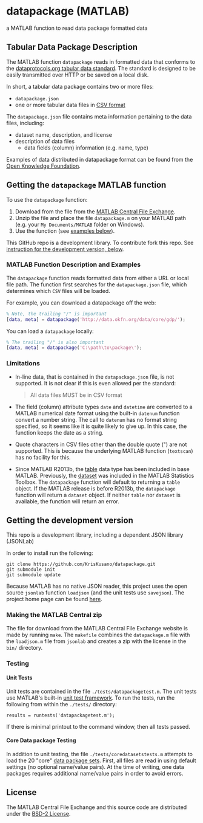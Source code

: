 # datapackage (MATLAB)
a MATLAB function to read data package formatted data

## Tabular Data Package Description
The MATLAB function `datapackage` reads in formatted data that conforms
to the
[dataprotocols.org tabular data standard](http://dataprotocols.org/tabular-data-package/).
The standard is designed to be easily transmitted over HTTP or be saved on a local disk.

In short, a tabular data package contains two or more files:
* `datapackage.json`
* one or more tabular data files in [CSV
  format](http://dataprotocols.org/tabular-data-package/#csv-files)

The `datapackage.json` file contains meta information pertaining to the
data files, including:
* dataset name, description, and license
* description of data files
  - data fields (column) information (e.g. name, type)

Examples of data distributed in datapackage format can be found from the
[Open Knowledge Foundation](http://data.okfn.org/).

## Getting the `datapackage` MATLAB function
To use the `datapackage` function:

1. Download from the file from the
   [MATLAB Central File
   Exchange](http://www.mathworks.com/matlabcentral/fileexchange/47506-read-tabular-data-package).
2. Unzip the file and place the file `datapackage.m` on your MATLAB path
   (e.g. your `My Documents/MATLAB` folder on Windows).
3. Use the function (see [examples
   below](#matlab-function-description-and-examples)).

This GitHub repo is a development library. To contribute fork this repo.
See [instruction for the development version,
below](#getting-the-development-version).

### MATLAB Function Description and Examples
The `datapackage` function reads formatted data from either a URL or
local file path. The function first searches for the
`datapackage.json` file, which determines which `CSV` files will be loaded.

For example, you can download a datapackage off the web:

```MATLAB
% Note, the trailing "/" is important
[data, meta] = datapackage('http://data.okfn.org/data/core/gdp/');
```

You can load a `datapackage` locally:

```MATLAB
% The trailing "/" is also important
[data, meta] = datapackage('C:\path\to\package\');
```

### Limitations
* In-line data, that is contained in the `datapackage.json` file, is not
  supported. It is not clear if this is even allowed per the standard:

  > All data files MUST be in CSV format

* The field (column) attribute types `date` and `datetime` are converted
  to a MATLAB numerical date format using the built-in `datenum` function
  convert a number string. The call to `datenum` has no format string
  specified, so it seems like it is quite likely to give up. In this
  case, the function keeps the date as a string.
* Quote characters in CSV files other than the double quote (") are not
  supported. This is because the underlying MATLAB function (`textscan`)
  has no facility for this.

* Since MATLAB R2013b, the
  [table](http://www.mathworks.com/help/matlab/tables.html) data type
  has been included in base MATLAB. Previously, the
  [dataset](http://www.mathworks.com/help/stats/dataset-class.html) was
  included in the MATLAB Statistics Toolbox. The `datapackage` function
  will default to returning a `table` object. If the MATLAB release is
  before R2013b, the `datapackage` function will return a `dataset` object.
  If neither `table` nor `dataset` is available, the function will return
  an error.

## Getting the development version
This repo is a development library, including a dependent JSON library
(JSONLab)

In order to install run the following:

```
git clone https://github.com/KrisKusano/datapackage.git
git submodule init
git submodule update
```

Because MATLAB has no native JSON reader, this project uses the open
source `jsonlab` function `loadjson` (and the unit tests use
`savejson`). The project home page can be found
[here](http://iso2mesh.sourceforge.net/cgi-bin/index.cgi?jsonlab).

### Making the MATLAB Central zip
The file for download from the MATLAB Central File Exchange website is
made by running `make`. The `makefile` combines the `datapackage.m` file
with the `loadjson.m` file from `jsonlab` and creates a zip with the
license in the `bin/` directory.


### Testing
#### Unit Tests
Unit tests are contained in the file `./tests/datapackagetest.m`. The
unit tests use MATLAB's built-in [unit test
framework](http://www.mathworks.com/help/matlab/matlab-unit-test-framework.html).
To run the tests, run the following from within the `./tests/`
directory:

```
results = runtests('datapackagetest.m');
```

If there is minimal printout to the command window, then all tests
passed.

#### Core Data package Testing
In addition to unit testing, the file `./tests/coredatasetstests.m`
attempts to load the 20 "core" [data package
sets](http://data.okfn.org/data). First, all files are read in using
default settings (no optional name/value pairs). At the time of writing,
one data packages requires additional name/value pairs in order to avoid
errors.

## License
The MATLAB Central File Exchange and this source code are distributed
under the [BSD-2 License](LICENSE.txt).

